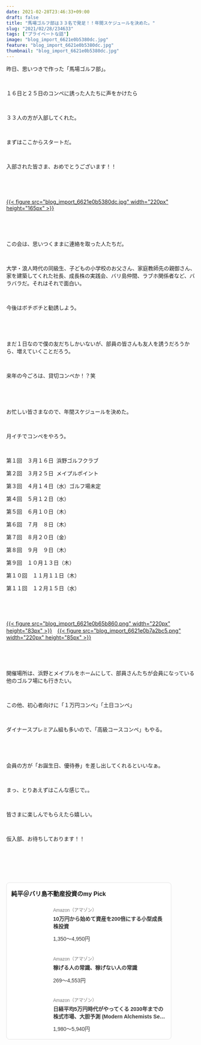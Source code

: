 ```yaml
---
date: 2021-02-28T23:46:33+09:00
draft: false
title: "馬場ゴルフ部は３３名で発足！！年間スケジュールを決めた。"
slug: "2021/02/28/234633"
tags: ["プライベートな話"]
image: "blog_import_6621e0b5380dc.jpg"
feature: "blog_import_6621e0b5380dc.jpg"
thumbnail: "blog_import_6621e0b5380dc.jpg"
---
```

<p>昨日、思いつきで作った「馬場ゴルフ部」。</p><p> </p><p>１６日と２５日のコンペに誘った人たちに声をかけたら</p><p> </p><p>３３人の方が入部してくれた。</p><p> </p><p>まずはここからスタートだ。</p><p> </p><p>入部された皆さま、おめでとうございます！！</p><p> </p><p> </p><p><a href="blog_import_6621e0b5380dc.jpg">{{< figure src="blog_import_6621e0b5380dc.jpg" width="220px" height="165px" >}}</a></p><p> </p><p> </p><p>この会は、思いつくままに連絡を取った人たちだ。　</p><p> </p><p>大学・浪人時代の同級生、子どもの小学校のお父さん、家庭教師先の親御さん、家を建築してくれた社長、成長株の実践会、バリ島仲間、ラブホ関係者など、バラバラだ。それはそれで面白い。</p><p> </p><p>今後はボチボチと勧誘しよう。</p><p> </p><p> </p><p>まだ１日なので僕の友だちしかいないが、部員の皆さんも友人を誘うだろうから、増えていくことだろう。</p><p> </p><p>来年の今ごろは、貸切コンペか！？笑</p><p> </p><p> </p><p>お忙しい皆さまなので、年間スケジュールを決めた。</p><p> </p><p>月イチでコンペをやろう。</p><p> </p><p>第１回　３月１６日  浜野ゴルフクラブ</p><p>第２回　３月２５日  メイプルポイント</p><p>第３回　４月１４日（水）ゴルフ場未定</p><p>第４回　５月１２日（水）</p><p>第５回　６月１０日（木）</p><p>第６回　７月　８日（木）</p><p>第７回　８月２０日（金）</p><p>第８回　９月　９日（木）</p><p>第９回　１０月１３日（木）</p><p>第１０回　１１月１１日（木）</p><p>第１１回　１２月１５日（水）</p><p> </p><p> </p><p><a href="blog_import_6621e0b65b860.png">{{< figure src="blog_import_6621e0b65b860.png" width="220px" height="83px" >}}</a>　<a href="blog_import_6621e0b7a2bc5.png">{{< figure src="blog_import_6621e0b7a2bc5.png" width="220px" height="85px" >}}</a></p><p> </p><p> </p><p>開催場所は、浜野とメイプルをホームにして、部員さんたちが会員になっている他のゴルフ場にも行きたい。</p><p> </p><p>この他、初心者向けに「１万円コンペ」「土日コンペ」</p><p> </p><p>ダイナースプレミアム組も多いので、「高級コースコンペ」もやる。</p><p> </p><p> </p><p>会員の方が「お誕生日、優待券」を差し出してくれるといいなぁ。</p><p> </p><p>まっ、とりあえずはこんな感じで。。</p><p> </p><p>皆さまに楽しんでもらえたら嬉しい。</p><p> </p><p>仮入部、お待ちしております！！</p><p> </p><p> </p><p> </p><div class="pickCreative_root" style="font-size:0"><section class="myPick_block" contenteditable="false" style="background:#fff;font-family:ヒラギノ角ゴ Pro W3, Hiragino Kaku Gothic Pro, ＭＳ Ｐゴシック, Helvetica, Arial, sans-serif;border:1px solid #E2E2E2;box-sizing:border-box;border-radius:8px;padding:16px 12px;max-width:100%;width:440px;display:inline-block;text-align:left"><h2 class="myPick_title" style="font-weight:bold;font-size:16px;margin:0 0 20px">純平＠バリ島不動産投資のmy Pick</h2><div><article class="myPick_item" style="margin-top:24px"><a class="myPick_link" data-aid="pSWaAPFeTFVd3JsfqjO4R6" data-df-item-id="4866801174" data-img-url="https://p.odsyms15.com/mTx9A1sZcX1d62AvfbFqs7" data-item-id="AZ000001" data-layout-type="102" href="click?aid=pSWaAPFeTFVd3JsfqjO4R6" id="pSWaAPFeTFVd3JsfqjO4R6" style="display:-webkit-box; display: flex;max-width:100%;text-decoration:none;line-height:1;font-weight:normal;font-style:normal;word-break:break-all" target="_blank"><div class="myPick_imgWrapper" style="position:relative;margin-right:16px;flex-shrink:0;width:96px;height:96px;border-radius:4px;overflow:hidden">{{< figure src="svg+xml;charset=utf-8,%3Csvg%20xmlns%3D%22http%3A%2F%2Fwww.w3.org%2F2000%2Fsvg%22%20title%3D%22Placeholder%20for%20Images%22%20role%3D%22presentation%22%20viewBox%3D%220%200%201%201%22%20%2F%3E" width="96pxpx" height="96pxpx" >}}<noscript><img alt="" class="myPick_img" data-img="affiliate" height="96px" src="https://p.odsyms15.com/mTx9A1sZcX1d62AvfbFqs7" style="width:auto;height:auto;margin:auto; margin: auto;position:absolute;top:0;left:0;right:0;bottom:0;max-width:100%;max-height:100%;-o-object-fit:contain;object-fit:contain" width="96px"></noscript></div><div class="myPick_itemInfo" style="display:-webkit-box; display: flex;-webkit-box-orient:vertical;-webkit-box-direction:normal;flex-direction:column;-webkit-box-pack:center;justify-content:center"><div class="myPick_demand" style="color:#757575;font-size:12px">Amazon（アマゾン）</div><div class="myPick_itemTitle" style="-webkit-box-orient:vertical;display:-webkit-box;font-weight:bold; fontWeight: bold;-webkit-line-clamp:2;overflow:hidden;font-size:14px;line-height:1.4;color:#333333;margin:8px 0 16px">10万円から始めて資産を200倍にする小型成長株投資</div><div class="myPick_price" style="font-size:14px;color:#333333">1,350〜4,950円</div></div></a></article><article class="myPick_item" style="margin-top:24px"><a class="myPick_link" data-aid="lrSnxTSvv1oHbxjV2W0Ir5" data-df-item-id="4802110227" data-img-url="https://p.odsyms15.com/AlO6Havfb71fjIkVViQlgj" data-item-id="AZ000001" data-layout-type="102" href="click?aid=lrSnxTSvv1oHbxjV2W0Ir5" id="lrSnxTSvv1oHbxjV2W0Ir5" style="display:-webkit-box; display: flex;max-width:100%;text-decoration:none;line-height:1;font-weight:normal;font-style:normal;word-break:break-all" target="_blank"><div class="myPick_imgWrapper" style="position:relative;margin-right:16px;flex-shrink:0;width:96px;height:96px;border-radius:4px;overflow:hidden">{{< figure src="svg+xml;charset=utf-8,%3Csvg%20xmlns%3D%22http%3A%2F%2Fwww.w3.org%2F2000%2Fsvg%22%20title%3D%22Placeholder%20for%20Images%22%20role%3D%22presentation%22%20viewBox%3D%220%200%201%201%22%20%2F%3E" width="96pxpx" height="96pxpx" >}}<noscript><img alt="" class="myPick_img" data-img="affiliate" height="96px" src="https://p.odsyms15.com/AlO6Havfb71fjIkVViQlgj" style="width:auto;height:auto;margin:auto; margin: auto;position:absolute;top:0;left:0;right:0;bottom:0;max-width:100%;max-height:100%;-o-object-fit:contain;object-fit:contain" width="96px"></noscript></div><div class="myPick_itemInfo" style="display:-webkit-box; display: flex;-webkit-box-orient:vertical;-webkit-box-direction:normal;flex-direction:column;-webkit-box-pack:center;justify-content:center"><div class="myPick_demand" style="color:#757575;font-size:12px">Amazon（アマゾン）</div><div class="myPick_itemTitle" style="-webkit-box-orient:vertical;display:-webkit-box;font-weight:bold; fontWeight: bold;-webkit-line-clamp:2;overflow:hidden;font-size:14px;line-height:1.4;color:#333333;margin:8px 0 16px">稼げる人の常識、稼げない人の常識</div><div class="myPick_price" style="font-size:14px;color:#333333">269〜4,553円</div></div></a></article><article class="myPick_item" style="margin-top:24px"><a class="myPick_link" data-aid="1XnwcukXoRBskCaBeJYco7" data-df-item-id="4775991787" data-img-url="https://p.odsyms15.com/aqB0oGpCY13f9jhvzhB6P5" data-item-id="AZ000001" data-layout-type="102" href="click?aid=1XnwcukXoRBskCaBeJYco7" id="1XnwcukXoRBskCaBeJYco7" style="display:-webkit-box; display: flex;max-width:100%;text-decoration:none;line-height:1;font-weight:normal;font-style:normal;word-break:break-all" target="_blank"><div class="myPick_imgWrapper" style="position:relative;margin-right:16px;flex-shrink:0;width:96px;height:96px;border-radius:4px;overflow:hidden">{{< figure src="svg+xml;charset=utf-8,%3Csvg%20xmlns%3D%22http%3A%2F%2Fwww.w3.org%2F2000%2Fsvg%22%20title%3D%22Placeholder%20for%20Images%22%20role%3D%22presentation%22%20viewBox%3D%220%200%201%201%22%20%2F%3E" width="96pxpx" height="96pxpx" >}}<noscript><img alt="" class="myPick_img" data-img="affiliate" height="96px" src="https://p.odsyms15.com/aqB0oGpCY13f9jhvzhB6P5" style="width:auto;height:auto;margin:auto; margin: auto;position:absolute;top:0;left:0;right:0;bottom:0;max-width:100%;max-height:100%;-o-object-fit:contain;object-fit:contain" width="96px"></noscript></div><div class="myPick_itemInfo" style="display:-webkit-box; display: flex;-webkit-box-orient:vertical;-webkit-box-direction:normal;flex-direction:column;-webkit-box-pack:center;justify-content:center"><div class="myPick_demand" style="color:#757575;font-size:12px">Amazon（アマゾン）</div><div class="myPick_itemTitle" style="-webkit-box-orient:vertical;display:-webkit-box;font-weight:bold; fontWeight: bold;-webkit-line-clamp:2;overflow:hidden;font-size:14px;line-height:1.4;color:#333333;margin:8px 0 16px">日経平均5万円時代がやってくる 2030年までの株式市場、大胆予測 (Modern Alchemists Series No. 163)</div><div class="myPick_price" style="font-size:14px;color:#333333">1,980〜5,940円</div></div></a></article></div></section></div><p> </p>

